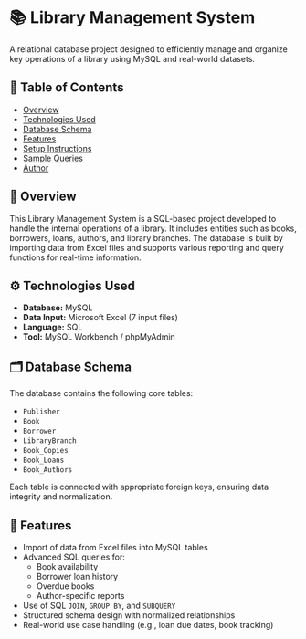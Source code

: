 # 📚 Library Management System

A relational database project designed to efficiently manage and organize key operations of a library using MySQL and real-world datasets.

## 📌 Table of Contents
- [Overview](#overview)
- [Technologies Used](#technologies-used)
- [Database Schema](#database-schema)
- [Features](#features)
- [Setup Instructions](#setup-instructions)
- [Sample Queries](#sample-queries)
- [Author](#author)

## 🧾 Overview
This Library Management System is a SQL-based project developed to handle the internal operations of a library. It includes entities such as books, borrowers, loans, authors, and library branches. The database is built by importing data from Excel files and supports various reporting and query functions for real-time information.

## ⚙️ Technologies Used
- **Database:** MySQL
- **Data Input:** Microsoft Excel (7 input files)
- **Language:** SQL
- **Tool:** MySQL Workbench / phpMyAdmin

## 🗂️ Database Schema

The database contains the following core tables:

- `Publisher`
- `Book`
- `Borrower`
- `LibraryBranch`
- `Book_Copies`
- `Book_Loans`
- `Book_Authors`

Each table is connected with appropriate foreign keys, ensuring data integrity and normalization.

## 🌟 Features

- Import of data from Excel files into MySQL tables
- Advanced SQL queries for:
  - Book availability
  - Borrower loan history
  - Overdue books
  - Author-specific reports
- Use of SQL `JOIN`, `GROUP BY`, and `SUBQUERY`
- Structured schema design with normalized relationships
- Real-world use case handling (e.g., loan due dates, book tracking)


